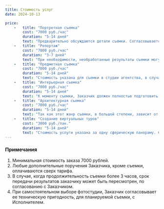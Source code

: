 ```yaml
---
title: Стоимость услуг
date: 2024-10-13

price:
    -   title: "Портретная съемка"
        cost: "7000 руб./час"
        duration: "5-14 дней"
        text: "Предварительно обсуждаются детали съемки. Согласовывается место проведения съемки. Если предполагается съемка в студии, то стоимость ее аренды аренды заказчик оплачивает отдельно."
    -   title: "Репортаж"
        cost: "7000 руб./час"
        duration: "3-7 дней"
        text: "При необходимости, необработанные результаты съемки могут быть предоставлены заказчику в течение суток, обработанный материал предоставляется в соответствии с указанными сроками. В этом случае общая стоимость работ увеличивается на 10%."
    -   title: "Предметная съемка"
        cost: "7000 руб./час"
        duration: "5-14 дней"
        text: "Стоимость указана для съемки в студии агентства, в случае, если заказчиком определяется иное место съемки, к общей стоимости добавляется оплата за техническую организацию места съемки, включающую доставку и монтаж необходимой техники, либо аренду сторонней фотостудии."
    -   title: "Интерьерная съемка"
        cost: "7000 руб./час"
        duration: "5-14 дней"
        text: "К моменту съемки, Заказчик должен полностью подготовить помещение."
    -   title: "Архитектурная съемка"
        cost: "7000 руб./час"
        duration: "5-14 дней"
        text: "Так как этот жанр съемки, в большой степени, зависит от погодных условий, после согласования всех деталей, исполнить производит съемку в ближайший подходящий день."    
    -   title: "Создание виртуальных туров"
        cost: "3000 руб./пан."
        duration: "5-14 дней"
        text: "Стоимость услуги указана за одну сферическую панораму. Стоимость включает обработку фотографий и создание интерфейса виртуального тура. Минимальное количество панорам в туре ─ три."    
---
```

### Примечания

1. Минимальная стоимость заказа 7000 рублей.
2. Любые дополнительные поручения Заказчика, кроме съемки, оплачиваются сверх тарифа.
3. В случае, когда продолжительность съемки более 3 часов, срок передачи результатов заказчику может быть пересмотрен, по согласованию с Заказчиком.
4. При самостоятельном выборе фотостудии, Заказчик согласовывает ее техническую пригодность, для планируемой съемки, с Исполнителем.
